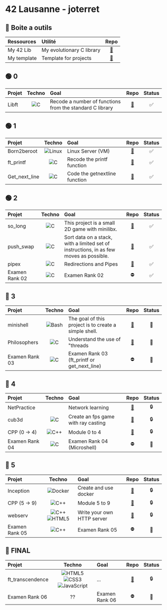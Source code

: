 # 42 Lausanne - joterret

## 🧰 Boite a outils
| Ressources        | Utilité                   | Repo                                                    |
| :---------------  | :------                   |:-----:                                                  |
| My 42 Lib         | My evolutionary C library |[🔗](https://github.com/Madness807/42Ressources)         |
| My template       | Template for projects     |[🔗](https://github.com/Madness807/42_Project_template)  |

## 🟢 0
| Projet            | Techno                                                                                                      |Goal                                                                                             | Repo                                                  |Status|
| :---------------  |:-------------------------------------------------------------------------------------------------------:    |:------------------------------------------------------------------------------------------                                                                                                                                                           |:-----:                                                 |:------:|
| Libft             |<img alt="C" 			        src="https://img.shields.io/badge/-C-A8B9CC?logo=C&logoColor=white"/>             |Recode a number of functions from the standard C library                                         |[🔗](https://github.com/Madness807/42_libft)           |✅|

## 🟢 1
| **Projet**        | **Techno**                                                                                                  |**Goal**                                                                                         |**Repo**                                               |**Status**|
| :---------------  |:-------------------------------------------------------------------------------------------------------:    |:------------------------------------------------------------------------------------------                                                                                                                                                            |:-----:                                                |:------:|
| Born2beroot       | <img alt="Linux" 		    src="https://img.shields.io/badge/-Linux-FCC624?logo=Linux&logoColor=white"/>       | Linux Server (VM)                                                                               |[🔗](https://github.com/Madness807/42_Born2beroot)     |✅|
| ft_printf         | <img alt="C" 			      src="https://img.shields.io/badge/-C-A8B9CC?logo=C&logoColor=white"/>               | Recode the printf function                                                                      |[🔗](https://github.com/Madness807/42_ft_printf)       |✅|
| Get_next_line     | <img alt="C" 			      src="https://img.shields.io/badge/-C-A8B9CC?logo=C&logoColor=white"/>               | Code the getnextline function                                                                   |[🔗](https://github.com/Madness807/42_get_next_line)   |✅|

## 🟢 2
| Projet            | Techno                                                                                                      |Goal                                                                                             |Repo                                                   |Status|
| :---------------  |:-------------------------------------------------------------------------------------------------------:    |:------------------------------------------------------------------------------------------                                                                                                                                                            |:-----:                                                |:------:| 
| so_long           | <img alt="C" 			      src="https://img.shields.io/badge/-C-A8B9CC?logo=C&logoColor=white"/>               |This project is a small 2D game with minilibx.                                                   |[🔗](https://github.com/Madness807/so_long)            |✅|
| push_swap         | <img alt="C" 			      src="https://img.shields.io/badge/-C-A8B9CC?logo=C&logoColor=white"/>               |Sort data on a stack, with a limited set of instructions, in as few moves as possible.           |[🔗](https://github.com/Madness807/42_push_swap)       |✅|
| pipex             | <img alt="C" 			      src="https://img.shields.io/badge/-C-A8B9CC?logo=C&logoColor=white"/>               |Redirections and Pipes                                                                           |[🔗](https://github.com/Madness807/42_pipex)           |✅|
| Examen Rank 02    | <img alt="C" 			      src="https://img.shields.io/badge/-C-A8B9CC?logo=C&logoColor=white"/>               |Examen Rank 02                                                                                   |⛔️                                                     |✅|

## 🔵 3
| Projet            | Techno                                                                                                      |Goal                                                                                             |Repo                                                    |Status|
| :---------------  |:-------------------------------------------------------------------------------------------------------:    |:------------------------------------------------------------------------------------------                                                                                                                                                           |:-----:                                                 |:------:| 
| minishell         | <img alt="Bash" 		    src="https://img.shields.io/badge/-C-A8B9CC?logo=C&logoColor=white"/>               |The goal of this project is to create a simple shell.                                            |[🔗](https://github.com/Madness807/minishell)           |🚧|
| Philosophers      | <img alt="C" 			      src="https://img.shields.io/badge/-C-A8B9CC?logo=C&logoColor=white"/>               |Understand the use of "threads                                                                   |[🔗](https://github.com/Madness807/Philosophers)        |🚧|
| Examen Rank 03    | <img alt="C" 			      src="https://img.shields.io/badge/-C-A8B9CC?logo=C&logoColor=white"/>               |Examen Rank 03 (ft_printf or get_next_line)                                                      |⛔️                                                      |🔲|

## 🔴 4
| Projet            | Techno                                                                                                      |Goal                                                                                             |Repo                                                    |Status|
| :---------------  |:-------------------------------------------------------------------------------------------------------:    |:------------------------------------------------------------------------------------------                                                                                                                                                           |:-----:                                                 |:------:| 
| NetPractice       |                                                                                                             |Network learning                                                                                 | [🔗](https://github.com/Madness807/NetPractice)        |🔒|
| cub3d             | <img alt="C" 			      src="https://img.shields.io/badge/-C-A8B9CC?logo=C&logoColor=white"/>               |Create an fps game with ray casting                                                              | [🔗](https://github.com/Madness807/cub3d)              |🔒|
| CPP (0 -> 4)      | <img alt="C++" 			    src="https://img.shields.io/badge/-C++-00599C?logo=C++&logoColor=white"/>           |Module 0 to 4                                                                                    | [🔗](https://github.com/Madness807/CPP)                |🔒|
| Examen Rank 04    | <img alt="C" 			      src="https://img.shields.io/badge/-C-A8B9CC?logo=C&logoColor=white"/>               |Examen Rank 04 (Microshell)                                                                      | ⛔️                                                     |🔲|

## 🔴 5
| Projet            | Techno                                                                                                      |Goal                                                                                             |Repo                                                    |Status|
| :---------------  |:-------------------------------------------------------------------------------------------------------:    |:------------------------------------------------------------------------------------------                                                                                                                                                           |:-----:                                                 |:------:| 
| Inception         | <img alt="Docker" 		  src="https://img.shields.io/badge/-Docker-2496ED?logo=Docker&logoColor=white"/>     |Create and use docker                                                                            | [🔗](https://github.com/Madness807/Inception)          |🔒|
| CPP (5 -> 9)      | <img alt="C++" 			    src="https://img.shields.io/badge/-C++-00599C?logo=C++&logoColor=white"/>           |Module 5 to 9                                                                                               | [🔗](https://github.com/Madness807/CPP)                |🔒|
| webserv           | <img alt="C++" 			    src="https://img.shields.io/badge/-C++-00599C?logo=C++&logoColor=white"/> <img alt="HTML5" 		src="https://img.shields.io/badge/-HTML5-E34F26?logo=HTML5&logoColor=white"/>           |Write your own HTTP server                                                                       | [🔗](https://github.com/Madness807/webserv)            |🔒|
| Examen Rank 05    | <img alt="C++" 			    src="https://img.shields.io/badge/-C++-00599C?logo=C++&logoColor=white"/>           |Examen Rank 05                                                                                   | ⛔️                                                     |🔲|

## 🔴 FINAL
| Projet            | Techno                                                                                                      |Goal                                                                                             |Repo                                                    |Status|
| :---------------  |:-------------------------------------------------------------------------------------------------------:    |:------------------------------------------------------------------------------------------                                                                                                                                                           |:-----:                                                  |:------:| 
| ft_transcendence  | <img alt="HTML5" 		src="https://img.shields.io/badge/-HTML5-E34F26?logo=HTML5&logoColor=white"/> <img alt="CSS3" 		src="https://img.shields.io/badge/-CSS3-1572B6?logo=CSS3&logoColor=white"/> <img alt="JavaScript" 		src="https://img.shields.io/badge/-JavaScript-F7DF1E?logo=JavaScript&logoColor=white"/>                                                                                                            |...                                                                                              |[🔗](https://github.com/Madness807/ft_transcendence)    |🔒|
| Examen Rank 06    | ??               |Examen Rank 06                                                                                   | ⛔️                                                     |🔲|
